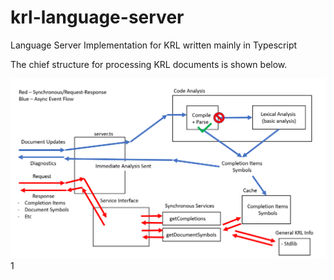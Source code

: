 # krl-language-server
Language Server Implementation for KRL written mainly in Typescript

The chief structure for processing KRL documents is shown below.

![Language Server Flow](langServerStructure.png)1
